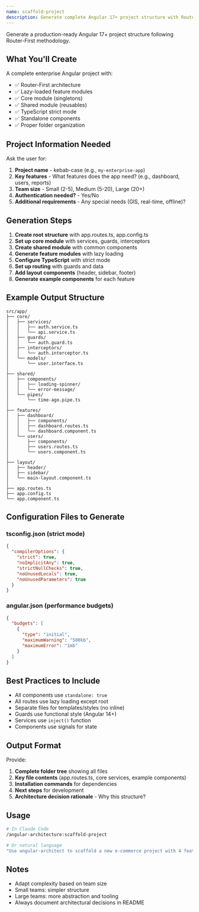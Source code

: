 ```yaml
---
name: scaffold-project
description: Generate complete Angular 17+ project structure with Router-First architecture, lazy loading, and enterprise patterns
---
```


Generate a production-ready Angular 17+ project structure following Router-First methodology.

## What You'll Create

A complete enterprise Angular project with:
- ✅ Router-First architecture
- ✅ Lazy-loaded feature modules
- ✅ Core module (singletons)
- ✅ Shared module (reusables)
- ✅ TypeScript strict mode
- ✅ Standalone components
- ✅ Proper folder organization

## Project Information Needed

Ask the user for:
1. **Project name** - kebab-case (e.g., `my-enterprise-app`)
2. **Key features** - What features does the app need? (e.g., dashboard, users, reports)
3. **Team size** - Small (2-5), Medium (5-20), Large (20+)
4. **Authentication needed?** - Yes/No
5. **Additional requirements** - Any special needs (GIS, real-time, offline)?

## Generation Steps

1. **Create root structure** with app.routes.ts, app.config.ts
2. **Set up core module** with services, guards, interceptors
3. **Create shared module** with common components
4. **Generate feature modules** with lazy loading
5. **Configure TypeScript** with strict mode
6. **Set up routing** with guards and data
7. **Add layout components** (header, sidebar, footer)
8. **Generate example components** for each feature

## Example Output Structure

```
src/app/
├── core/
│   ├── services/
│   │   ├── auth.service.ts
│   │   └── api.service.ts
│   ├── guards/
│   │   └── auth.guard.ts
│   ├── interceptors/
│   │   └── auth.interceptor.ts
│   └── models/
│       └── user.interface.ts
│
├── shared/
│   ├── components/
│   │   ├── loading-spinner/
│   │   └── error-message/
│   └── pipes/
│       └── time-ago.pipe.ts
│
├── features/
│   ├── dashboard/
│   │   ├── components/
│   │   ├── dashboard.routes.ts
│   │   └── dashboard.component.ts
│   └── users/
│       ├── components/
│       ├── users.routes.ts
│       └── users.component.ts
│
├── layout/
│   ├── header/
│   ├── sidebar/
│   └── main-layout.component.ts
│
├── app.routes.ts
├── app.config.ts
└── app.component.ts
```

## Configuration Files to Generate

### tsconfig.json (strict mode)
```json
{
  "compilerOptions": {
    "strict": true,
    "noImplicitAny": true,
    "strictNullChecks": true,
    "noUnusedLocals": true,
    "noUnusedParameters": true
  }
}
```

### angular.json (performance budgets)
```json
{
  "budgets": [
    {
      "type": "initial",
      "maximumWarning": "500kb",
      "maximumError": "1mb"
    }
  ]
}
```

## Best Practices to Include

- All components use `standalone: true`
- All routes use lazy loading except root
- Separate files for templates/styles (no inline)
- Guards use functional style (Angular 14+)
- Services use `inject()` function
- Components use signals for state

## Output Format

Provide:
1. **Complete folder tree** showing all files
2. **Key file contents** (app.routes.ts, core services, example components)
3. **Installation commands** for dependencies
4. **Next steps** for development
5. **Architecture decision rationale** - Why this structure?

## Usage

```bash
# In Claude Code
/angular-architecture:scaffold-project

# Or natural language
"Use angular-architect to scaffold a new e-commerce project with 4 features"
```

## Notes

- Adapt complexity based on team size
- Small teams: simpler structure
- Large teams: more abstraction and tooling
- Always document architectural decisions in README
